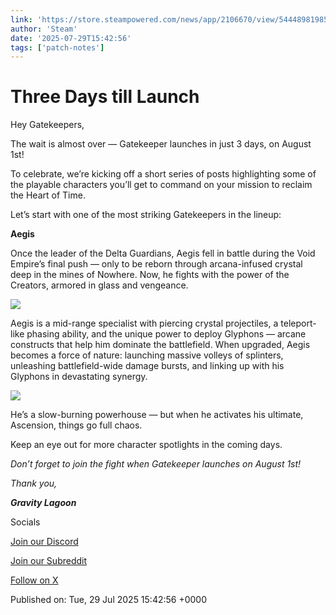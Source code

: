 ```yaml
---
link: 'https://store.steampowered.com/news/app/2106670/view/544489819857757412'
author: 'Steam'
date: '2025-07-29T15:42:56'
tags: ['patch-notes']
---
```


# Three Days till Launch

<p class="bb_paragraph">Hey Gatekeepers,</p><p class="bb_paragraph"></p><p class="bb_paragraph">The wait is almost over — Gatekeeper launches in just 3 days, on August 1st!</p><p class="bb_paragraph">To celebrate, we’re kicking off a short series of posts highlighting some of the playable characters you’ll get to command on your mission to reclaim the Heart of Time.</p><p class="bb_paragraph"></p><p class="bb_paragraph">Let’s start with one of the most striking Gatekeepers in the lineup: </p><div class="bb_h2"><b>Aegis</b> </div><p class="bb_paragraph">Once the leader of the Delta Guardians, Aegis fell in battle during the Void Empire’s final push — only to be reborn through arcana-infused crystal deep in the mines of Nowhere. Now, he fights with the power of the Creators, armored in glass and vengeance.</p><p class="bb_paragraph"></p><p class="bb_paragraph"><img src="https://clan.akamai.steamstatic.com/images/42755050/410e119e2f0ee47759c4c2b84ee9e860c905888b.png" /></p><p class="bb_paragraph">Aegis is a mid-range specialist with piercing crystal projectiles, a teleport-like phasing ability, and the unique power to deploy Glyphons — arcane constructs that help him dominate the battlefield. When upgraded, Aegis becomes a force of nature: launching massive volleys of splinters, unleashing battlefield-wide damage bursts, and linking up with his Glyphons in devastating synergy.</p><p class="bb_paragraph"></p><p class="bb_paragraph"><img src="https://clan.akamai.steamstatic.com/images/42755050/d18ff46a48432f4428e93beb4228d0c3a3a32e1a.png" /></p><p class="bb_paragraph">He’s a slow-burning powerhouse — but when he activates his ultimate, Ascension, things go full chaos.</p><p class="bb_paragraph"></p><p class="bb_paragraph">Keep an eye out for more character spotlights in the coming days.</p><p class="bb_paragraph"><i>Don’t forget to join the fight when Gatekeeper launches on August 1st!</i></p><p class="bb_paragraph"></p><p class="bb_paragraph"><i>Thank you,</i></p><p class="bb_paragraph"></p><p class="bb_paragraph"><b><i>Gravity Lagoon</i></b></p><p class="bb_paragraph"></p><div class="bb_h2">Socials</div><p class="bb_paragraph"><a class="bb_link" href="https://steamcommunity.com/linkfilter/?u=https%3A%2F%2Fdiscord.gg%2Fgravitylagoon" rel=" noopener" target="_blank">Join our Discord</a></p><p class="bb_paragraph"><a class="bb_link" href="https://www.reddit.com/r/Gatekeeper/" rel="" target="_blank">Join our Subreddit</a></p><p class="bb_paragraph"><a class="bb_link" href="https://steamcommunity.com/linkfilter/?u=https%3A%2F%2Fx.com%2Fgatekeeper_game" rel=" noopener" target="_blank">Follow on X</a></p>

Published on: Tue, 29 Jul 2025 15:42:56 +0000
